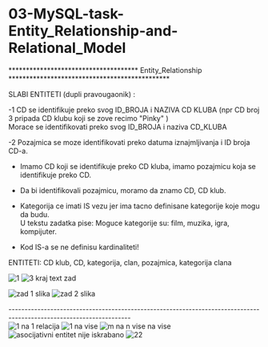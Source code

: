 # 03-MySQL-task-Entity_Relationship-and-Relational_Model


************************************* Entity_Relationship ********************************************** </br>

SLABI ENTITETI (dupli pravougaonik) :   </br>

-1 CD se identifikuje preko svog ID_BROJA i NAZIVA CD KLUBA (npr CD broj 3 pripada CD klubu koji se zove recimo "Pinky" ) </br>
  Morace se identifikovati preko svog ID_BROJA i naziva CD_KLUBA </br>
  
-2 Pozajmica se moze identifikovati preko datuma iznajmljivanja i ID broja CD-a. </br>

- Imamo CD koji se identifikuje preko CD kluba, imamo pozajmicu koja se identifikuje preko CD. </br>
- Da bi identifikovali pozajmicu, moramo da znamo CD, CD klub. </br>


- Kategorija ce imati IS vezu jer ima tacno definisane kategorije koje mogu da budu. </br>
  U tekstu zadatka pise: Moguce kategorije su: film, muzika, igra, kompijuter. </br>

- Kod IS-a se ne definisu kardinaliteti! </br>
 
ENTITETI: CD klub, CD, kategorija, clan, pozajmica, kategorija clana </br>


![1](https://user-images.githubusercontent.com/56784702/208904324-fd6a330d-1daf-418d-a8a8-d6e4c4cfc4c9.png)
![3 kraj text zad](https://user-images.githubusercontent.com/56784702/208904488-22c60e68-23bb-448d-bc0b-61d10a1fbd02.png)

![zad 1 slika](https://user-images.githubusercontent.com/56784702/209168327-6eebf7ec-2de0-4ae1-8f73-81007a55193f.png)
![zad 2 slika](https://user-images.githubusercontent.com/56784702/209168334-4cc37af5-52de-4265-8fb2-531dbddae46c.png)

--------------------------------------------------------------------------------------------------------------------  </br>
![1 na 1 relacija](https://user-images.githubusercontent.com/56784702/208946671-0335b1ef-0544-4dbc-ae2b-1dc10e22cda8.png)
![1 na vise](https://user-images.githubusercontent.com/56784702/208946694-972ece0e-a02a-43f7-b1b0-a1c919ea19da.png)
![m na n vise na vise](https://user-images.githubusercontent.com/56784702/208946710-aab3d934-1d96-4006-adaf-cbf4621b847a.png)
![asocijativni entitet nije iskrabano](https://user-images.githubusercontent.com/56784702/208946775-3dfc7335-4650-449c-8307-228b3e7baaca.png)
![22](https://user-images.githubusercontent.com/56784702/208946890-18b4247d-ba9b-46c3-af3a-20eeec3a19cb.png)


